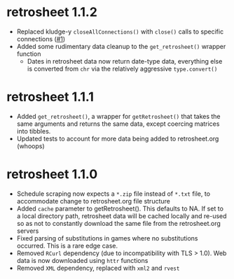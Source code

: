 # retrosheet 1.1.2
  * Replaced kludge-y `closeAllConnections()` with `close()` calls to specific connections ([#1](https://github.com/colindouglas/retrosheet/issues/1))
  * Added some rudimentary data cleanup to the `get_retrosheet()` wrapper function
    * Dates in retrosheet data now return date-type data, everything else is converted from `chr` via the relatively aggressive `type.convert()`
    
# retrosheet 1.1.1
  * Added `get_retrosheet()`, a wrapper for `getRetrosheet()` that takes the same arguments and returns the same data, except coercing matrices into tibbles.
  * Updated tests to account for more data being added to retrosheet.org (whoops)

# retrosheet 1.1.0
  * Schedule scraping now expects a `*.zip` file instead of `*.txt` file, to accommodate change to retrosheet.org file structure
  * Added `cache` parameter to getRetrosheet(). This defaults to NA. If set to a local directory path, retrosheet data will be cached locally and re-used so as not to constantly download the same file from the retrosheet.org servers
  * Fixed parsing of substitutions in games where no substitutions occurred. This is a rare edge case.
  * Removed `RCurl` dependency (due to incompatibility with TLS > 1.0). Web data is now downloaded using `httr` functions
  * Removed `XML` dependency, replaced with `xml2` and `rvest`
